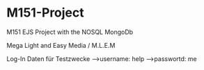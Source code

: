 # M151-Project
M151 
EJS Project with the NOSQL MongoDb

Mega Light and Easy Media / M.L.E.M

Log-In Daten für Testzwecke 
-->username:   help
-->passwortd:  me
